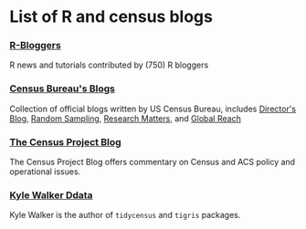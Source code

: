 # List of R and census blogs

### [R-Bloggers](https://www.r-bloggers.com/)
R news and tutorials contributed by (750) R bloggers

### [Census Bureau's Blogs](https://www.census.gov/newsroom/blogs/about.html)
Collection of official blogs written by US Census Bureau, includes [Director's Blog](https://www.census.gov/newsroom/blogs/director.html), [Random Sampling](https://www.census.gov/newsroom/blogs/random-samplings.html), [Research Matters](https://www.census.gov/newsroom/blogs/research-matters.html), and [Global Reach](https://www.census.gov/newsroom/blogs/global-reach.html)

### [The Census Project Blog](https://thecensusproject.org/blog/)
The Census Project Blog offers commentary on Census and ACS policy and operational issues.

### [Kyle Walker Ddata](https://walkerke.github.io/)
Kyle Walker is the author of `tidycensus` and `tigris` packages.